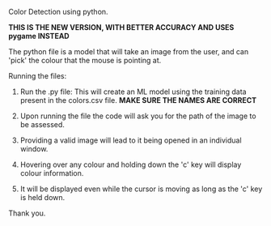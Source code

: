 Color Detection using python.

**THIS IS THE NEW VERSION, WITH BETTER ACCURACY AND USES pygame INSTEAD**

The python file is a model that will take an image from the user, and can 'pick' the colour that
the mouse is pointing at.

Running the files:
1. Run the .py file: 
        This will create an ML model using the training data present in the colors.csv file.
     **MAKE SURE THE NAMES ARE CORRECT**

2. Upon running the file the code will ask you for the path of the image to be assessed.

3. Providing a valid image will lead to it being opened in an individual window.

4. Hovering over any colour and holding down the 'c' key will display colour information.

5. It will be displayed even while the cursor is moving as long as the 'c' key is held down.


Thank you.



